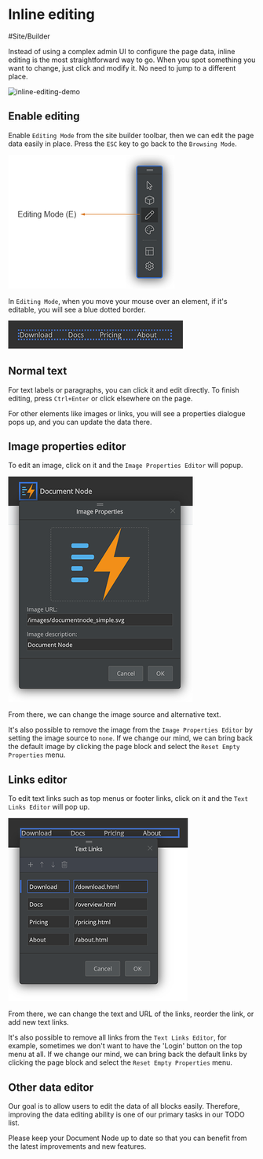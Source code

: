 # Inline editing

#Site/Builder

Instead of using a complex admin UI to configure the page data, inline editing is the most straightforward way to go. When you spot something you want to change, just click and modify it. No need to jump to a different place.

![inline-editing-demo](https://blog.documentnode.io/inline-editing-demo.gif)

## Enable editing

Enable `Editing Mode` from the site builder toolbar, then we can edit the page data easily in place. Press the `ESC` key to go back to the `Browsing Mode`.

![screenshot-sitebuilder-toolbar-editing](screenshot-sitebuilder-toolbar-editing.png)

In `Editing Mode`, when you move your mouse over an element, if it's editable, you will see a blue dotted border.

![screen-sitebuilder-editable-element](screen-sitebuilder-editable-element.png)


## Normal text

For text labels or paragraphs, you can click it and edit directly. To finish editing, press `Ctrl+Enter` or click elsewhere on the page.

For other elements like images or links, you will see a properties dialogue pops up, and you can update the data there.

## Image properties editor

To edit an image, click on it and the `Image Properties Editor` will popup.

![screen-sitebuilder-edit-image](screen-sitebuilder-edit-image.png)

From there, we can change the image source and alternative text.

It's also possible to remove the image from the `Image Properties Editor` by setting the image source to `none`. If we change our mind, we can bring back the default image by clicking the page block and select the `Reset Empty Properties` menu.


## Links editor

To edit text links such as top menus or footer links, click on it and the `Text Links Editor` will pop up.

![screen-sitebuilder-edit-links](screen-sitebuilder-edit-links.png)

From there, we can change the text and URL of the links, reorder the link, or add new text links.

It's also possible to remove all links from the `Text Links Editor`, for example, sometimes we don't want to have the 'Login' button on the top menu at all. If we change our mind, we can bring back the default links by clicking the page block and select the `Reset Empty Properties` menu.

## Other data editor

Our goal is to allow users to edit the data of all blocks easily. Therefore, improving the data editing ability is one of our primary tasks in our TODO list.

Please keep your Document Node up to date so that you can benefit from the latest improvements and new features.
